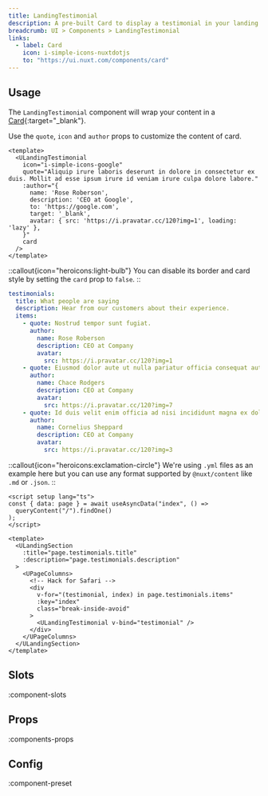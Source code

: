 ```yaml
---
title: LandingTestimonial
description: A pre-built Card to display a testimonial in your landing pages.
breadcrumb: UI > Components > LandingTestimonial
links:
  - label: Card
    icon: i-simple-icons-nuxtdotjs
    to: "https://ui.nuxt.com/components/card"
---
```


## Usage

The `LandingTestimonial` component will wrap your content in a [Card](https://ui.nuxt.com/components/card){:target="\_blank"}.

Use the `quote`, `icon` and `author` props to customize the content of card.

```vue [example.vue]
<template>
  <ULandingTestimonial
    icon="i-simple-icons-google"
    quote="Aliquip irure laboris deserunt in dolore in consectetur ex duis. Mollit ad esse ipsum irure id veniam irure culpa dolore labore."
    :author="{
      name: 'Rose Roberson',
      description: 'CEO at Google',
      to: 'https://google.com',
      target: '_blank',
      avatar: { src: 'https://i.pravatar.cc/120?img=1', loading: 'lazy' },
    }"
    card
  />
</template>
```

::callout{icon="heroicons:light-bulb"}
You can disable its border and card style by setting the `card` prop to `false`.
::

```yml [content/index.yml]
testimonials:
  title: What people are saying
  description: Hear from our customers about their experience.
  items:
    - quote: Nostrud tempor sunt fugiat.
      author:
        name: Rose Roberson
        description: CEO at Company
        avatar:
          src: https://i.pravatar.cc/120?img=1
    - quote: Eiusmod dolor aute ut nulla pariatur officia consequat aute amet exercitation.
      author:
        name: Chace Rodgers
        description: CEO at Company
        avatar:
          src: https://i.pravatar.cc/120?img=7
    - quote: Id duis velit enim officia ad nisi incididunt magna ex dolor minim deserunt dolor.
      author:
        name: Cornelius Sheppard
        description: CEO at Company
        avatar:
          src: https://i.pravatar.cc/120?img=3
```

::callout{icon="heroicons:exclamation-circle"}
We're using `.yml` files as an example here but you can use any format supported by `@nuxt/content` like `.md` or `.json`.
::

```vue [pages/index.vue]
<script setup lang="ts">
const { data: page } = await useAsyncData("index", () =>
  queryContent("/").findOne()
);
</script>

<template>
  <ULandingSection
    :title="page.testimonials.title"
    :description="page.testimonials.description"
  >
    <UPageColumns>
      <!-- Hack for Safari -->
      <div
        v-for="(testimonial, index) in page.testimonials.items"
        :key="index"
        class="break-inside-avoid"
      >
        <ULandingTestimonial v-bind="testimonial" />
      </div>
    </UPageColumns>
  </ULandingSection>
</template>
```

## Slots

:component-slots

## Props

:components-props

## Config

:component-preset

